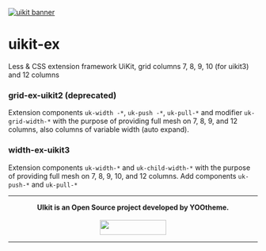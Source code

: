 [![uikit banner](https://cloud.githubusercontent.com/assets/321047/21769911/474d7d9e-d681-11e6-9fe0-d95f8ccfd3a9.jpg)](http://getuikit.com/)

# uikit-ex

Less &amp; CSS extension framework UiKit, grid columns 7, 8, 9, 10 (for uikit3) and 12 columns

### grid-ex-uikit2 (deprecated)

Extension components `uk-width -*`, `uk-push -*`, `uk-pull-*` and modifier `uk-grid-width-*` with the purpose of providing full mesh on 7, 8, 9, and 12 columns, also columns of variable width (auto expand).

### width-ex-uikit3

Extension components `uk-width-*` and `uk-child-width-*` with the purpose of providing full mesh on 7, 8, 9, 10, and 12 columns.
Add components `uk-push-*` and `uk-pull-*`

---

<p align="center">
  <b>UIkit is an Open Source project developed by YOOtheme.</b>
  <br><br>
  <a href="https://yootheme.com" align="center">
      <img width="134" height="30" src="http://yootheme.com/pro/images/logo.svg">
  </a>
</p>

---
